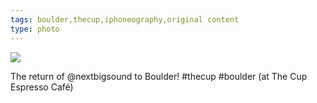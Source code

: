 ```yaml
---
tags: boulder,thecup,iphoneography,original content
type: photo
---
```

<img src="http://25.media.tumblr.com/fcbdda5bf9106c0de77dc241d795baad/tumblr_mmwk5es42S1rdkc0do1_1280.jpg" />

The return of @nextbigsound to Boulder! #thecup #boulder  (at The Cup Espresso Café)
